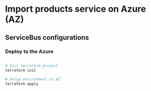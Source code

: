 # Import products service on Azure (AZ)

## ServiceBus configurations

### Deploy to the Azure

```powershell

# Init terraform project
terraform init

# Setup environment on AZ
terraform apply

```
